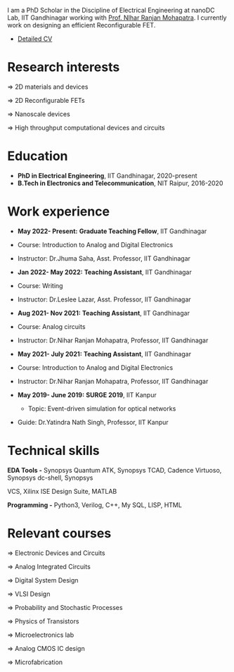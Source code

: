I am a PhD Scholar in the Discipline of Electrical Engineering at nanoDC Lab, IIT Gandhinagar working with [Prof. NIhar Ranjan Mohapatra](https://iitgn.ac.in/faculty/ee/fac-nihar). I currently work on designing an efficient Reconfigurable FET.
* [Detailed CV](https://drive.google.com/file/d/1D6B174anZdK0CyChXLqFc-WIMe4AHl98/view?usp=sharing)


Research interests
======
⇒ 2D materials and devices

⇒ 2D Reconfigurable FETs

⇒ Nanoscale devices

⇒ High throughput computational devices and circuits

Education
======
* **PhD in Electrical Engineering**, IIT Gandhinagar, 2020-present
* **B.Tech in Electronics and Telecommunication**, NIT Raipur, 2016-2020 
  
Work experience
======
* **May 2022-
Present:** **Graduate Teaching Fellow**, IIT Gandhinagar

 * Course: Introduction to Analog and Digital Electronics

 * Instructor: Dr.Jhuma Saha, Asst. Professor, IIT Gandhinagar

* **Jan 2022-
May 2022:** **Teaching Assistant**, IIT Gandhinagar

 * Course: Writing

 * Instructor: Dr.Leslee Lazar, Asst. Professor, IIT Gandhinagar

* **Aug 2021-
Nov 2021:** **Teaching Assistant**, IIT Gandhinagar

 * Course: Analog circuits

 * Instructor: Dr.Nihar Ranjan Mohapatra, Professor, IIT Gandhinagar

* **May 2021-
July 2021:** **Teaching Assistant**, IIT Gandhinagar

 * Course: Introduction to Analog and Digital Electronics

 * Instructor: Dr.Nihar Ranjan Mohapatra, Professor, IIT Gandhinagar

* **May 2019-
June 2019:** **SURGE 2019**, IIT Kanpur

  * Topic: Event-driven simulation for optical networks

 * Guide: Dr.Yatindra Nath Singh, Professor, IIT Kanpur

Technical skills
======
**EDA Tools -** Synopsys Quantum ATK, Synopsys TCAD, Cadence Virtuoso, Synopsys dc-shell, Synopsys

VCS, Xilinx ISE Design Suite, MATLAB

**Programming -** Python3, Verilog, C++, My SQL, LISP, HTML

Relevant courses
======
⇒ Electronic Devices and Circuits

⇒ Analog Integrated Circuits

⇒ Digital System Design

⇒ VLSI Design

⇒ Probability and Stochastic Processes

⇒ Physics of Transistors

⇒ Microelectronics lab

⇒ Analog CMOS IC design

⇒ Microfabrication
